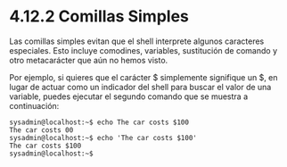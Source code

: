 # 4.12.2 Comillas Simples
Las comillas simples evitan que el shell interprete algunos caracteres especiales. Esto incluye comodines, variables, sustitución de comando y otro metacarácter que aún no hemos visto.

Por ejemplo, si quieres que el carácter $ simplemente signifique un $, en lugar de actuar como un indicador del shell para buscar el valor de una variable, puedes ejecutar el segundo comando que se muestra a continuación:

```shell-session
sysadmin@localhost:~$ echo The car costs $100                           
The car costs 00                                                        
sysadmin@localhost:~$ echo 'The car costs $100'                        
The car costs $100                                                      
sysadmin@localhost:~$
```